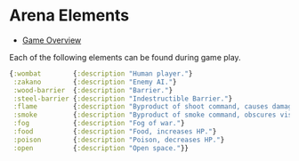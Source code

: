 # Arena Elements

- [Game Overview](./)

Each of the following elements can be found during game play.

```clj
{:wombat        {:description "Human player."}
 :zakano        {:description "Enemy AI."}
 :wood-barrier  {:description "Barrier."}
 :steel-barrier {:description "Indestructible Barrier."}
 :flame         {:description "Byproduct of shoot command, causes damage."}
 :smoke         {:description "Byproduct of smoke command, obscures visibility."}
 :fog           {:description "Fog of war."}
 :food          {:description "Food, increases HP."}
 :poison        {:description "Poison, decreases HP."}
 :open          {:description "Open space."}}
```
